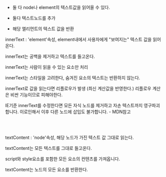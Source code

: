 - 둘 다 node나 element의 텍스트값을 읽어올 수 있다.

- 둘다 텍스트노드를 추가
- 해당 엘리먼트의 텍스트 값을 반환



innerText : 'element'속성, element내에서 사용자에게 "보여지는" 텍스트 값을 읽어온다.

innerText는 공백을 제거하고 텍스트를 들고온다.

innerText는 사람이 읽을 수 있는 요소만 처리

innerText는 스타일을 고려한다, 숨겨진 요소의 텍스트는 반환하지 않는다.

innerText로 값을 읽는다면 리플로우가 발생 (최신 계산값을 반영한다.) 리플로우 계산은 비싼 기능이므로 피해야한다.

IE기준 innerText를 수정한다면 모든 자식 노드를 제거하고 자손 텍스트까지 영구파괴합니다. 
이로인해서 이후 다른 노드에 삽입도 불가합니다. - MDN참고

<br>
<br>


textContent : 'node'속성, 해당 노드가 가진 텍스트 값 그대로 읽는다.

textContent는 모든 텍스트를 그대로 들고온다.

script와 style요소를 포함한 모든 요소의 컨텐츠를 가져옵니다.

textContent는 노드의 모든 요소를 반환한다.